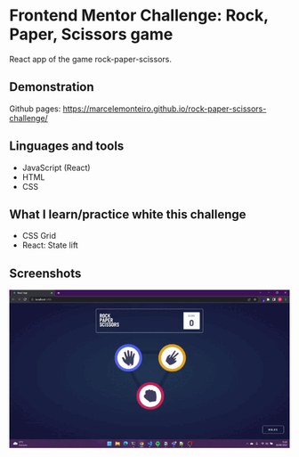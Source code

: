 # Frontend Mentor Challenge: Rock, Paper, Scissors game

React app of the game rock-paper-scissors.

## Demonstration

Github pages: https://marcelemonteiro.github.io/rock-paper-scissors-challenge/

## Linguages and tools

- JavaScript (React)
- HTML
- CSS

## What I learn/practice white this challenge

- CSS Grid
- React: State lift

## Screenshots

![App screenshot](./src/assets/images/app-screenshot.gif)
